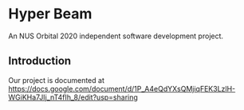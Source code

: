 # Hyper Beam

An NUS Orbital 2020 independent software development  project.

## Introduction

Our project is documented at https://docs.google.com/document/d/1P_A4eQdYXsQMjiqFEK3LzlH-WGiKHa7JIj_nT4fIh_8/edit?usp=sharing


